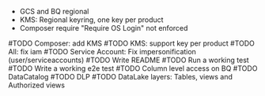  - GCS and BQ regional
 - KMS: Regional keyring, one key per product
 - Composer require "Require OS Login" not enforced


 #TODO Composer: add KMS
 #TODO KMS: support key per product
 #TODO All: fix iam
 #TODO Service Account: Fix impersonification (user/serviceaccounts)
 #TODO Write README
 #TODO Run a working test
 #TODO Write a working e2e test
 #TODO Column level access on BQ
 #TODO DataCatalog
 #TODO DLP
 #TODO DataLake layers: Tables, views and Authorized views